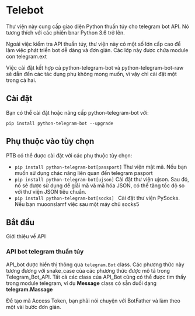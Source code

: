 # Telebot
Thư viện này cung cấp giao diện Python thuần túy cho telegram bot API. Nó tương thích với các phiên bnar Python 3.6 trở lên.

Ngoài việc kiểm tra API thuần túy, thư viện này có một số lớn cấp cao để làm việc phát triển bot dễ dàng và đơn giản. Các lớp này được chứa module con telegram.ext 

Việc cài đặt kết hợp cả python-telegram-bot và python-telegram-bot-raw sẽ dẫn đến các tác dụng phụ không mong muốn, vì vậy chỉ cài đặt một trong cả hai.

## Cài đặt
Bạn có thể cài đặt hoặc nâng cấp python-telegram-bot với:
```
pip install python-telegram-bot --upgrade
```
## Phụ thuộc vào tùy chọn
PTB có thể được cài đặt với các phụ thuộc tùy chọn:
* `pip install python-telegram-bot[passport]` Thư viện mật mã. Nếu bạn muốn sử dụng chác năng liên quan đến telegram pasport 
* `pip install python-telegram-bot[ujson]` Cài đặt thư viện ujson. Sau đó, nó sẽ được sử dụng để giải mã và mã hóa JSON, có thể tăng tốc độ so với thư viện JSON tiêu chuẩn.
* `pip install python-telegram-bot[socks] ` Cài đặt thư viện PySocks. Nếu bạn muoonslamf việc sau một máy chủ socks5

## Bắt đầu
Giới thiệu về API
### API bot telegram thuần túy
API_bot được hiển thị thông qua `telegram.Bot` class. Các phương thức này tương đương với snake_case của các phương thức được mô tả trong Telegram_Bot_API. Tất cả các class của API_Bot cũng có thể được tìm thấy trong module telegram, ví dụ  **Message** class có sẵn duối dạng **telegram.Massage**

Để tạo mã Access Token, bạn phải nói chuyện với BotFather và làm theo một vài bước đơn giản.

